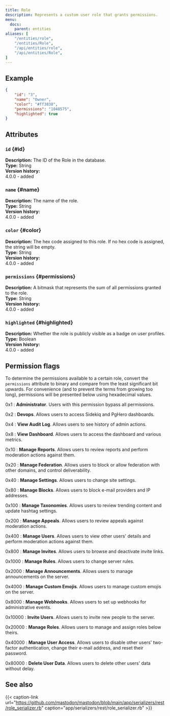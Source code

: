 ```yaml
---
title: Role
description: Represents a custom user role that grants permissions.
menu:
  docs:
    parent: entities
aliases: [
	"/entities/role",
	"/entities/Role",
	"/api/entities/role",
	"/api/entities/Role",
]
---
```


## Example

```json
{
	"id": "3",
	"name": "Owner",
	"color": "#ff3838",
	"permissions": "1048575",
	"highlighted": true
}
```

## Attributes

### `id` {#id}

**Description:** The ID of the Role in the database.\
**Type:** String\
**Version history:**\
4.0.0 - added

### `name` {#name}

**Description:** The name of the role.\
**Type:** String\
**Version history:**\
4.0.0 - added

### `color` {#color}

**Description:** The hex code assigned to this role. If no hex code is assigned, the string will be empty.\
**Type:** String\
**Version history:**\
4.0.0 - added

### `permissions` {#permissions}

**Description:** A bitmask that represents the sum of all permissions granted to the role.\
**Type:** String\
**Version history:**\
4.0.0 - added

### `highlighted` {#highlighted}

**Description:** Whether the role is publicly visible as a badge on user profiles.\
**Type:** Boolean\
**Version history:**\
4.0.0 - added

## Permission flags

To determine the permissions available to a certain role, convert the `permissions` attribute to binary and compare from the least significant bit upwards. For convenience (and to prevent the terms from growing too long), permissions will be presented below using hexadecimal values.

0x1
: **Administrator**. Users with this permission bypass all permissions.

0x2
: **Devops**. Allows users to access Sidekiq and PgHero dashboards.

0x4
: **View Audit Log**. Allows users to see history of admin actions.

0x8
: **View Dashboard**. Allows users to access the dashboard and various metrics.

0x10
: **Manage Reports**. Allows users to review reports and perform moderation actions against them.

0x20
: **Manage Federation**. Allows users to block or allow federation with other domains, and control deliverability.

0x40
: **Manage Settings**. Allows users to change site settings.

0x80
: **Manage Blocks**. Allows users to block e-mail providers and IP addresses.

0x100
: **Manage Taxonomies**. Allows users to review trending content and update hashtag settings.

0x200
: **Manage Appeals**. Allows users to review appeals against moderation actions.

0x400
: **Manage Users**. Allows users to view other users' details and perform moderation actions against them.

0x800
: **Manage Invites**. Allows users to browse and deactivate invite links.

0x1000
: **Manage Rules**. Allows users to change server rules.

0x2000
: **Manage Announcements**. Allows users to manage announcements on the server.

0x4000
: **Manage Custom Emojis**. Allows users to manage custom emojis on the server.

0x8000
: **Manage Webhooks**. Allows users to set up webhooks for administrative events.

0x10000
: **Invite Users**. Allows users to invite new people to the server.

0x20000
: **Manage Roles**. Allows users to manage and assign roles below theirs.

0x40000
: **Manage User Access**. Allows users to disable other users' two-factor authentication, change their e-mail address, and reset their password.

0x80000
: **Delete User Data**. Allows users to delete other users' data without delay.

## See also

{{< caption-link url="https://github.com/mastodon/mastodon/blob/main/app/serializers/rest/role_serializer.rb" caption="app/serializers/rest/role_serializer.rb" >}}
